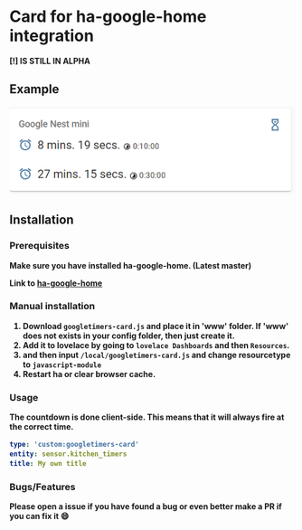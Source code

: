 # Card for ha-google-home integration

<b>[!] IS STILL IN ALPHA<b>
  
## Example

<p align="center">
  <img src="/images/example.png">
</p>

## Installation

### Prerequisites

Make sure you have installed ha-google-home. (Latest master)

Link to [ha-google-home](https://github.com/leikoilja/ha-google-home)

### Manual installation

1. Download `googletimers-card.js` and place it in 'www' folder. If 'www' does not exists in your config folder, then just create it.
2. Add it to lovelace by going to `lovelace Dashboards` and then `Resources`.
3. and then input `/local/googletimers-card.js` and change resourcetype to `javascript-module`
4. Restart ha or clear browser cache.

### Usage

The countdown is done client-side. This means that it will always fire at the correct time.

```yaml
type: 'custom:googletimers-card'
entity: sensor.kitchen_timers
title: My own title
```

### Bugs/Features

Please open a issue if you have found a bug or even better make a PR if you can fix it :smile:
